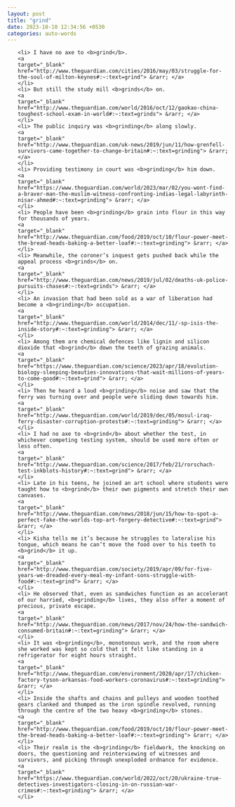 ```yaml
---
layout: post
title: "grind"
date: 2023-10-10 12:34:56 +0530
categories: auto-words
---
```

<ol>

    <li> I have no axe to <b>grind</b>.
    <a 
    target="_blank" 
    href="http://www.theguardian.com/cities/2016/may/03/struggle-for-the-soul-of-milton-keynes#:~:text=grind"> &rarr; </a>
    </li>
    <li> But still the study mill <b>grinds</b> on.
    <a 
    target="_blank" 
    href="http://www.theguardian.com/world/2016/oct/12/gaokao-china-toughest-school-exam-in-world#:~:text=grinds"> &rarr; </a>
    </li>
    <li> The public inquiry was <b>grinding</b> along slowly.
    <a 
    target="_blank" 
    href="http://www.theguardian.com/uk-news/2019/jun/11/how-grenfell-survivors-came-together-to-change-britain#:~:text=grinding"> &rarr; </a>
    </li>
    <li> Providing testimony in court was <b>grinding</b> him down.
    <a 
    target="_blank" 
    href="https://www.theguardian.com/world/2023/mar/02/you-wont-find-a-braver-man-the-muslim-witness-confronting-indias-legal-labyrinth-nisar-ahmed#:~:text=grinding"> &rarr; </a>
    </li>
    <li> People have been <b>grinding</b> grain into flour in this way for thousands of years.
    <a 
    target="_blank" 
    href="http://www.theguardian.com/food/2019/oct/10/flour-power-meet-the-bread-heads-baking-a-better-loaf#:~:text=grinding"> &rarr; </a>
    </li>
    <li> Meanwhile, the coroner’s inquest gets pushed back while the appeal process <b>grinds</b> on.
    <a 
    target="_blank" 
    href="http://www.theguardian.com/news/2019/jul/02/deaths-uk-police-pursuits-chases#:~:text=grinds"> &rarr; </a>
    </li>
    <li> An invasion that had been sold as a war of liberation had become a <b>grinding</b> occupation.
    <a 
    target="_blank" 
    href="http://www.theguardian.com/world/2014/dec/11/-sp-isis-the-inside-story#:~:text=grinding"> &rarr; </a>
    </li>
    <li> Among them are chemical defences like lignin and silicon dioxide that <b>grind</b> down the teeth of grazing animals.
    <a 
    target="_blank" 
    href="https://www.theguardian.com/science/2023/apr/18/evolution-biology-sleeping-beauties-innovations-that-wait-millions-of-years-to-come-good#:~:text=grind"> &rarr; </a>
    </li>
    <li> Then he heard a loud <b>grinding</b> noise and saw that the ferry was turning over and people were sliding down towards him.
    <a 
    target="_blank" 
    href="http://www.theguardian.com/world/2019/dec/05/mosul-iraq-ferry-disaster-corruption-protests#:~:text=grinding"> &rarr; </a>
    </li>
    <li> I had no axe to <b>grind</b> about whether the test, in whichever competing testing system, should be used more often or less often.
    <a 
    target="_blank" 
    href="http://www.theguardian.com/science/2017/feb/21/rorschach-test-inkblots-history#:~:text=grind"> &rarr; </a>
    </li>
    <li> Late in his teens, he joined an art school where students were taught how to <b>grind</b> their own pigments and stretch their own canvases.
    <a 
    target="_blank" 
    href="http://www.theguardian.com/news/2018/jun/15/how-to-spot-a-perfect-fake-the-worlds-top-art-forgery-detective#:~:text=grind"> &rarr; </a>
    </li>
    <li> Kisha tells me it’s because he struggles to lateralise his tongue, which means he can’t move the food over to his teeth to <b>grind</b> it up.
    <a 
    target="_blank" 
    href="http://www.theguardian.com/society/2019/apr/09/for-five-years-we-dreaded-every-meal-my-infant-sons-struggle-with-food#:~:text=grind"> &rarr; </a>
    </li>
    <li> He observed that, even as sandwiches function as an accelerant of our harried, <b>grinding</b> lives, they also offer a moment of precious, private escape.
    <a 
    target="_blank" 
    href="http://www.theguardian.com/news/2017/nov/24/how-the-sandwich-consumed-britain#:~:text=grinding"> &rarr; </a>
    </li>
    <li> It was <b>grinding</b>, monotonous work, and the room where she worked was kept so cold that it felt like standing in a refrigerator for eight hours straight.
    <a 
    target="_blank" 
    href="http://www.theguardian.com/environment/2020/apr/17/chicken-factory-tyson-arkansas-food-workers-coronavirus#:~:text=grinding"> &rarr; </a>
    </li>
    <li> Inside the shafts and chains and pulleys and wooden toothed gears clanked and thumped as the iron spindle revolved, running through the centre of the two heavy <b>grinding</b> stones.
    <a 
    target="_blank" 
    href="http://www.theguardian.com/food/2019/oct/10/flour-power-meet-the-bread-heads-baking-a-better-loaf#:~:text=grinding"> &rarr; </a>
    </li>
    <li> Their realm is the <b>grinding</b> fieldwork, the knocking on doors, the questioning and reinterviewing of witnesses and survivors, and picking through unexploded ordnance for evidence.
    <a 
    target="_blank" 
    href="https://www.theguardian.com/world/2022/oct/20/ukraine-true-detectives-investigators-closing-in-on-russian-war-crimes#:~:text=grinding"> &rarr; </a>
    </li>